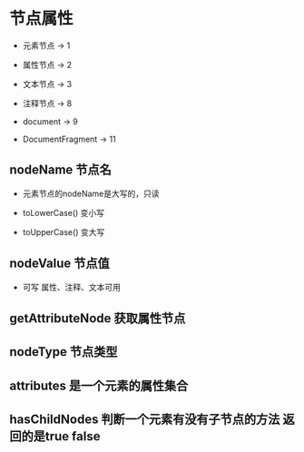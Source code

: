 # 节点属性

- 元素节点 -> 1

- 属性节点 -> 2

- 文本节点 -> 3

- 注释节点 -> 8

- document -> 9

- DocumentFragment -> 11

## nodeName 节点名

- 元素节点的nodeName是大写的，只读

- toLowerCase() 变小写

- toUpperCase() 变大写

## nodeValue 节点值

- 可写 属性、注释、文本可用

## getAttributeNode 获取属性节点

## nodeType 节点类型

## attributes 是一个元素的属性集合

## hasChildNodes 判断一个元素有没有子节点的方法 返回的是true false
